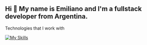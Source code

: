 <h2>Hi 👋 My name is Emiliano and I'm a fullstack developer from Argentina.</h2>


Technologies that I work with

 



 [![My Skills](https://skillicons.dev/icons?i=typescript,js,html,css,react,jest,redux,tailwind,nodejs,express,mongodb,postgresql,sequelize,graphql,nestjs,docker)](https://skillicons.dev)
